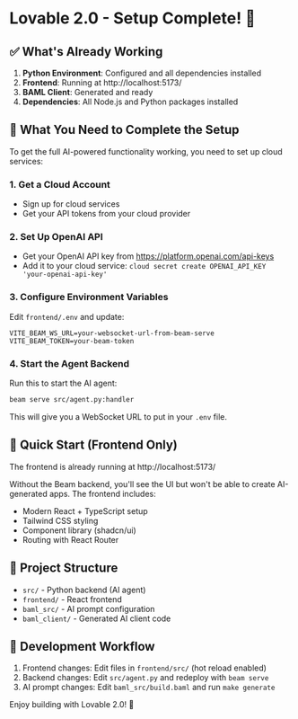 # Lovable 2.0 - Setup Complete! 🎉

## ✅ What's Already Working

1. **Python Environment**: Configured and all dependencies installed
2. **Frontend**: Running at http://localhost:5173/
3. **BAML Client**: Generated and ready
4. **Dependencies**: All Node.js and Python packages installed

## 🔧 What You Need to Complete the Setup

To get the full AI-powered functionality working, you need to set up cloud services:

### 1. Get a Cloud Account
- Sign up for cloud services
- Get your API tokens from your cloud provider

### 2. Set Up OpenAI API
- Get your OpenAI API key from https://platform.openai.com/api-keys
- Add it to your cloud service: `cloud secret create OPENAI_API_KEY 'your-openai-api-key'`

### 3. Configure Environment Variables
Edit `frontend/.env` and update:
```env
VITE_BEAM_WS_URL=your-websocket-url-from-beam-serve
VITE_BEAM_TOKEN=your-beam-token
```

### 4. Start the Agent Backend
Run this to start the AI agent:
```bash
beam serve src/agent.py:handler
```
This will give you a WebSocket URL to put in your `.env` file.

## 🚀 Quick Start (Frontend Only)

The frontend is already running at http://localhost:5173/

Without the Beam backend, you'll see the UI but won't be able to create AI-generated apps. The frontend includes:
- Modern React + TypeScript setup
- Tailwind CSS styling  
- Component library (shadcn/ui)
- Routing with React Router

## 📁 Project Structure

- `src/` - Python backend (AI agent)
- `frontend/` - React frontend
- `baml_src/` - AI prompt configuration
- `baml_client/` - Generated AI client code

## 🔄 Development Workflow

1. Frontend changes: Edit files in `frontend/src/` (hot reload enabled)
2. Backend changes: Edit `src/agent.py` and redeploy with `beam serve`
3. AI prompt changes: Edit `baml_src/build.baml` and run `make generate`

Enjoy building with Lovable 2.0! 🎨
